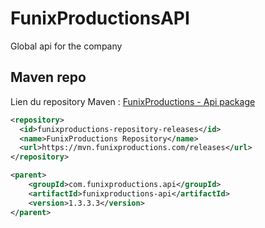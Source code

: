 # FunixProductionsAPI
Global api for the company

## Maven repo

Lien du repository Maven : [FunixProductions - Api package](https://mvn.funixproductions.com/#/releases/com/funixproductions/api)

```xml
<repository>
  <id>funixproductions-repository-releases</id>
  <name>FunixProductions Repository</name>
  <url>https://mvn.funixproductions.com/releases</url>
</repository>

<parent>
    <groupId>com.funixproductions.api</groupId>
    <artifactId>funixproductions-api</artifactId>
    <version>1.3.3.3</version>
</parent>
```
